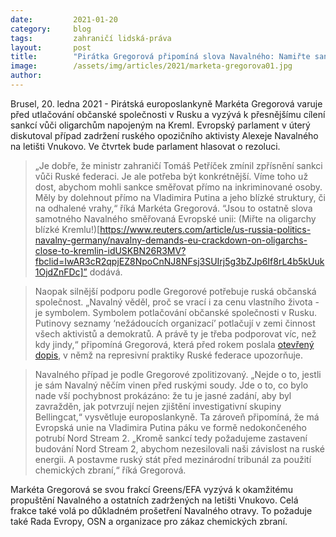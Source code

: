 ```yaml
---
date:         2021-01-20
category:     blog
tags:         zahraničí lidská-práva
layout:       post
title:        "Pirátka Gregorová připomíná slova Navalného: Namiřte sankce přímo na oligarchy blízké Kremlu"
image:        /assets/img/articles/2021/marketa-gregorova01.jpg
author:       
---
```

 



Brusel, 20. ledna 2021 - Pirátská europoslankyně Markéta Gregorová varuje před utlačování občanské společnosti v Rusku a vyzývá k přesnějšímu cílení sankcí vůči oligarchům napojeným na Kreml. Evropský parlament v úterý diskutoval případ zadržení ruského opozičního aktivisty Alexeje Navalného na letišti Vnukovo. Ve čtvrtek bude parlament hlasovat o rezoluci. 

> „Je dobře, že ministr zahraničí Tomáš Petříček zmínil zpřísnění sankci vůči Ruské federaci. Je ale potřeba být konkrétnější. Víme toho už dost, abychom mohli sankce směřovat přímo na inkriminované osoby. Měly by dolehnout přímo na Vladimira Putina a jeho blízké struktury, či na odhalené vrahy,“ říká Markéta Gregorová. “Jsou to ostatně slova samotného Navalného směřovaná Evropské unii: (Miřte na oligarchy blízké Kremlu!)[https://www.reuters.com/article/us-russia-politics-navalny-germany/navalny-demands-eu-crackdown-on-oligarchs-close-to-kremlin-idUSKBN26R3MV?fbclid=IwAR3cR2qpjEZ8NpoCnNJ8NFsj3SUIrj5g3bZJp6If8rL4b5kUuk1OjdZnFDc]” dodává.

> Naopak silnější podporu podle Gregorové potřebuje ruská občanská společnost. „Navalný věděl, proč se vrací i za cenu vlastního života - je symbolem. Symbolem potlačování občanské společnosti v Rusku. Putinovy seznamy ‘nežádoucích organizací’ potlačují v zemi činnost všech aktivistů a demokratů. A právě ty je třeba podporovat víc, než kdy jindy,“ připomíná Gregorová, která před rokem poslala [otevřený dopis](https://gregorova.eu/otevreny-dopis-rusku-o-zahranicnich-agentech/?fbclid=IwAR2IrSZ3LpGFDLTm3BFOTeROyFD1WUSBEGcimP83mL3VWSuebnbcyFHdtus), v němž na represivní praktiky Ruské federace upozorňuje.

> Navalného případ je podle Gregorové zpolitizovaný. „Nejde o to, jestli je sám Navalný něčím vinen před ruskými soudy. Jde o to, co bylo nade vší pochybnost prokázáno: že tu je jasné zadání, aby byl zavražděn, jak potvrzují nejen zjištění investigativní skupiny Bellingcat,“ vysvětluje europoslankyně. Ta zároveň připomíná, že má Evropská unie na Vladimira Putina páku ve formě nedokončeného potrubí Nord Stream 2. „Kromě sankcí tedy požadujeme zastavení budování Nord Stream 2, abychom nezesilovali naši závislost na ruské energii. A postavme ruský stát před mezinárodní tribunál za použití chemických zbraní,“ říká Gregorová. 

Markéta Gregorová se svou frakcí Greens/EFA vyzývá k okamžitému propuštění Navalného a ostatních zadržených na letišti Vnukovo. Celá frakce také volá po důkladném prošetření Navalného otravy. To požaduje také Rada Evropy, OSN a organizace pro zákaz chemických zbraní.
